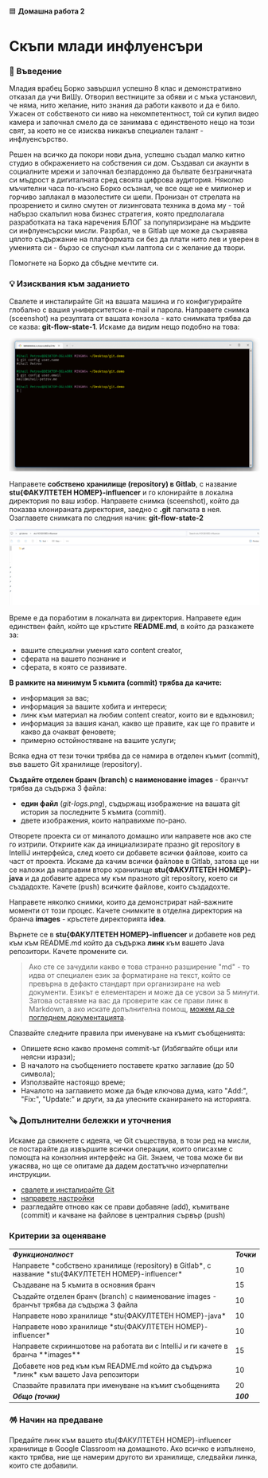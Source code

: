 🟦 **Домашна работа 2**
# Скъпи млади инфлуенсъри

### 🚀 Въведение

Младия врабец Борко завършил успешно 8 клас и демонстративно отказал да учи ВиШу. Отворил вестниците за обяви и с мъка установил, че няма, нито желание, нито знания да работи каквото и да е било. Ужасен от собственото си ниво на некомпетентност, той си купил видео камера и започнал смело да се занимава с единственото нещо на този свят, за което не се изисква никакъв специален талант - инфлуенсърство. 

Решен на всичко да покори нови дъна, успешно създал малко китно студио в обкражението на собствения си дом. Създавал си акаунти в социалните мрежи и започнал безпардонно да бълвате безграничната си мъдрост в дигиталната сред своята цифрова аудитория. Няколко мъчителни часа по-късно Борко осъзнал, че все още не е милионер и горчиво заплакал в мазолестите си шепи. Пронизан от стрелата на прозрението и силно смутен от лизинговата техника в дома му - той набързо скалъпил нова бизнес стратегия, която предполагала разработката на така наречения БЛОГ за популяризиране на мъдрите си инфлуенсърски мисли. Разрбал, че в Gitlab ще може да съхравява цялото съдържание на платформата си без да плати нито лев и уверен в уменията си - бързо се спуснал към лаптопа си с желание да твори.

Помогнете на Борко да сбъдне мечтите си.

### 💡 Изисквания към заданието

Свалете и инсталирайте Git на вашата машина и го конфигурирайте глобално с вашия университетски е-mail и парола. Направете снимка (sceenshot) на резултата от вашата конзола - като снимката трябва да се казва: **git-flow-state-1**. Искаме да видим нещо подобно на това:

![](2024-02-28-16-56-19.png)

Направете **собствено хранилище (repository) в Gitlab**, с название **stu{ФАКУЛТЕТЕН НОМЕР}-influencer** и го клонирайте в локална директория по ваш избор. Направете снимка (sceenshot), който да показва клонираната директория, заедно с **.git** папката в нея. Озаглавете снимката по следния начин: **git-flow-state-2**

![](2024-02-28-17-23-20.png)

Време е да поработим в локалната ви директория. Направете един единствен файл, който ще кръстите **README.md**, в който да разкажете за: 
- вашите специални умения като content creator, 
- сферата на вашето познание и 
- сферата, в която се развивате. 

**В рамките на минимум 5 къмита (commit) трябва да качите:**
- информация за вас;
- информация за вашите хобита и интереси;
- линк към материал на любим content creator, които ви е вдъхновил;
- информация за вашия канал, какво ще правите, как ще го правите и какво да очакват феновете;
- примерно остойностяване на вашите услуги;

Всяка една от тези точки трябва да се намира в отделен къмит (commit), във вашето Git хранилище (repository). 

**Създайте отделен бранч (branch) с наименование images** - бранчът трябва да съдържа 3 файла: 
- **един файл** (*git-logs.png*), съдържащ изображение на вашата git история за последните 5 къмита (commit).
- двете изображения, които направихме по-рано.

Отворете проекта си от миналото домашно или направете нов ако сте го изтрили. Откриите как да инициализирате празно git repository в IntelliJ интерфейса, след което си добавете всички файлове, които са част от проекта. Искаме да качим всички файлове в Gitlab, затова ще ни се наложи да направим второ хранилище **stu{ФАКУЛТЕТЕН НОМЕР}-java** и да добавите адреса му към празното git repository, което си създадохте. Качете (push) всичките файлове, които създадохте.

Направете няколко снимки, които да демонстрират най-важните моменти от този процес. Качете снимките в отделна директория на бранча **images** - кръстете директорията **idea**.

Върнете се в **stu{ФАКУЛТЕТЕН НОМЕР}-influencer** и добавете нов ред към към README.md който да съдържа **линк** към вашето Java репозитори. Качете промените си. 

> Ако сте се зачудили какво е това странно разширение "md" - то идва от специален език за форматиране на текст, който се превърна в дефакто стандарт при организиране на web документи. Езикът е елементарен и може да се усвои за 5 минути. Затова оставяме на вас да проверите как се прави линк в Markdown, а ако искате допълнителна помощ, [можем да се погледнем документацията](https://www.markdownguide.org/).

Спазвайте следните правила при именуване на къмит съобщенията:
- Опишете ясно какво променя commit-ът (Избягвайте общи или неясни изрази);
- В началото на съобщението поставете кратко заглавие (до 50 символа);
- Използвайте настоящо време;
- Началото на заглавието може да бъде ключова дума, като "Add:", "Fix:", "Update:" и други, за да улесните сканирането на историята.

### 🪚 Допълнителни бележки и уточнения

Искаме да свикнете с идеята, че Git съществува, в този ред на мисли, се постарайте да извършите всички операции, които описахме с помощта на конзолния интерфейс на Git. Знаем, че това може би ви ужасява, но ще се опитаме да дадем достатъчно изчерпателни инструкции.
- [свалете и инсталирайте Git](https://git-scm.com/download/win)
- [направете настройки](https://www.youtube.com/watch?v=gpPnTodCMiU&ab_channel=SteveGriffith-Prof3ssorSt3v3)
- разгледайте отново как се прави добавяне (add), къмитване (commit) и качване на файлове в централния сървър (push)

### Критерии за оценяване

<table>
  <tr>
   <td>
     <strong><em>Функционалност</em></strong>
   </td>
   <td>
     <strong><em>Точки</em></strong>
   </td>
  </tr>
  <tr>
   <td>
     Направете *собствено хранилище (repository) в Gitlab*, с название *stu{ФАКУЛТЕТЕН НОМЕР}-influencer*
   </td>
   <td>10</td>
  </tr>
  <tr>
   <td>
     Създаване на 5 къмита в основния бранч
   </td>
   <td>15</td>
  </tr>
  <tr>
   <td>
     Създайте отделен бранч (branch) с наименование images - бранчът трябва да съдържа 3 файла
   </td>
   <td>10</td>
  </tr>
  <tr>
   <td>
     Направете ново хранилище *stu{ФАКУЛТЕТЕН НОМЕР}-java*
   </td>
   <td>10
   </td>
  </tr>
  <tr>
   <td>
     Направете ново хранилище *stu{ФАКУЛТЕТЕН НОМЕР}-influencer*
   </td>
   <td>10
   </td>
  </tr>
  <tr>
   <td> Направете скрииншотове на работата ви с IntelliJ и ги качете в бранча **images**
   </td>
   <td>15
   </td>
  </tr>  
  <tr>
   <td> Добавете нов ред към към README.md който да съдържа *линк* към вашето Java репозитори 
   </td>
   <td>10
   </td>
  </tr>
  <tr>
   <td>Спазвайте правилата при именуване на къмит съобщенията
   </td>
   <td>20
   </td>
  </tr>  

  <tr>
   <td><strong><em>Общо (точки)</em></strong>
   </td>
   <td><strong><em>100</em></strong>
   </td>
  </tr>
</table>


### 🪅 Начин на предаване
Предайте линк към вашето stu{ФАКУЛТЕТЕН НОМЕР}-influencer хранилище в Google Classroom на домашното. Ако всичко е изпълнено, както трябва, ние ще намерим другото ви хранилище, следвайки линка, които сте добавили. 
